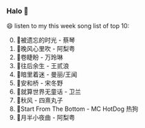 

### Halo 👋

😄 listen to my this week song list of top 10:

0. 🌈被遗忘的时光 - 蔡琴
1. 🌈晚风心里吹 - 阿梨粤
2. 🌈卷睫盼 - 万玲琳
3. 🌈往后余生 - 王贰浪
4. 🌈暗里着迷 - 曼丽/王闻
5. 🌈安和桥 - 宋冬野
6. 🌈就算世界无童话 - 卫兰
7. 🌈秋风 - 四熹丸子
8. 🌈Start From The Bottom - MC HotDog 热狗
9. 🌈月半小夜曲 - 阿梨粤

